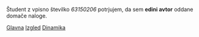 Študent z vpisno številko _63150206_ potrjujem, da sem __edini avtor__ oddane domače naloge.

[Glavna](https://rawgit.com/oblakmatic/stroboskop/master/stroboskop.html)
[Izgled](https://rawgit.com/oblakmatic/stroboskop/izgled/stroboskop.html)
[Dinamika](https://rawgit.com/oblakmatic/stroboskop/dinamika/stroboskop.html)